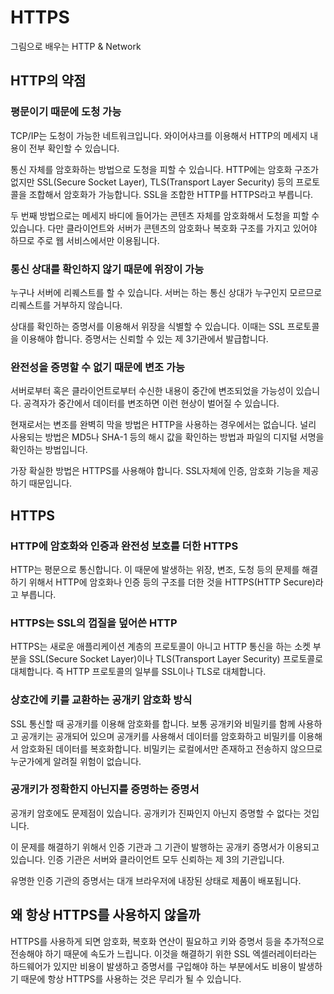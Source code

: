 # HTTPS

그림으로 배우는 HTTP & Network

## HTTP의 약점

### 평문이기 때문에 도청 가능

TCP/IP는 도청이 가능한 네트워크입니다. 와이어샤크를 이용해서 HTTP의 메세지 내용이 전부 확인할 수 있습니다.

통신 자체를 암호화하는 방법으로 도청을 피할 수 있습니다. HTTP에는 암호화 구조가 없지만 SSL(Secure Socket Layer), TLS(Transport Layer Security) 등의 프로토콜을 조합해서 암호화가 가능합니다. SSL을 조합한 HTTP를 HTTPS라고 부릅니다.

두 번째 방법으로는 메세지 바디에 들어가는 콘텐츠 자체를 암호화해서 도청을 피할 수 있습니다. 다만 클라이언트와 서버가 콘텐츠의 암호화나 복호화 구조를 가지고 있어야 하므로 주로 웹 서비스에서만 이용됩니다.

### 통신 상대를 확인하지 않기 때문에 위장이 가능

누구나 서버에 리퀘스트를 할 수 있습니다. 서버는 하는 통신 상대가 누구인지 모르므로 리퀘스트를 거부하지 않습니다.

상대를 확인하는 증명서를 이용해서 위장을 식별할 수 있습니다. 이때는 SSL 프로토콜을 이용해야 합니다. 증명서는 신뢰할 수 있는 제 3기관에서 발급합니다.

### 완전성을 증명할 수 없기 때문에 변조 가능

서버로부터 혹은 클라이언트로부터 수신한 내용이 중간에 변조되었을 가능성이 있습니다. 공격자가 중간에서 데이터를 변조하면 이런 현상이 벌어질 수 있습니다.

현재로서는 변조를 완벽히 막을 방법은 HTTP을 사용하는 경우에서는 없습니다. 널리 사용되는 방법은 MD5나 SHA-1 등의 해시 값을 확인하는 방법과 파일의 디지털 서명을 확인하는 방법입니다.

가장 확실한 방법은 HTTPS를 사용해야 합니다. SSL자체에 인증, 암호화 기능을 제공하기 때문입니다.

## HTTPS

### HTTP에 암호화와 인증과 완전성 보호를 더한 HTTPS

HTTP는 평문으로 통신합니다. 이 때문에 발생하는 위장, 변조, 도청 등의 문제를 해결하기 위해서 HTTP에 암호화나 인증 등의 구조를 더한 것을 HTTPS(HTTP Secure)라고 부릅니다.

### HTTPS는 SSL의 껍질을 덮어쓴 HTTP

HTTPS는 새로운 애플리케이션 계층의 프로토콜이 아니고 HTTP 통신을 하는 소켓 부분을 SSL(Secure Socket Layer)이나 TLS(Transport Layer Security) 프로토콜로 대체합니다. 즉 HTTP 프로토콜의 일부를 SSL이나 TLS로 대체합니다.

### 상호간에 키를 교환하는 공개키 암호화 방식

SSL 통신할 때 공개키를 이용해 암호화를 합니다. 보통 공개키와 비밀키를 함께 사용하고 공개키는 공개되어 있으며 공개키를 사용해서 데이터를 암호화하고 비밀키를 이용해서 암호화된 데이터를 복호화합니다. 비밀키는 로컬에서만 존재하고 전송하지 않으므로 누군가에게 알려질 위험이 없습니다.

### 공개키가 정확한지 아닌지를 증명하는 증명서

공개키 암호에도 문제점이 있습니다. 공개키가 진짜인지 아닌지 증명할 수 없다는 것입니다.

이 문제를 해결하기 위해서 인증 기관과 그 기관이 발행하는 공개키 증명서가 이용되고 있습니다. 인증 기관은 서버와 클라이언트 모두 신뢰하는 제 3의 기관입니다.

유명한 인증 기관의 증명서는 대개 브라우저에 내장된 상태로 제품이 배포됩니다.

## 왜 항상 HTTPS를 사용하지 않을까

HTTPS를 사용하게 되면 암호화, 복호화 연산이 필요하고 키와 증명서 등을 추가적으로 전송해야 하기 때문에 속도가 느립니다. 이것을 해결하기 위한 SSL 엑셀러레이터라는 하드웨어가 있지만 비용이 발생하고 증명서를 구입해야 하는 부분에서도 비용이 발생하기 때문에 항상 HTTPS를 사용하는 것은 무리가 될 수 있습니다.